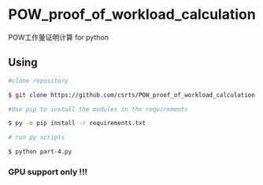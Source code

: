 # POW_proof_of_workload_calculation
POW工作量证明计算 for python
## Using

```bash
#clone repository

$ git clone https://github.com/csrts/POW_proof_of_workload_calculation.git 	

#Use pip to install the modules in the requirements

$ py -m pip install -r requirements.txt

# run py scripts

$ python part-4.py
```

### GPU support only !!!
